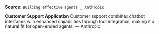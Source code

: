 **Source:** `Building effective agents _ Anthropic`

**Customer Support Application**
Customer support combines chatbot interfaces with enhanced capabilities through tool integration, making it a natural fit for open-ended agents. — Anthropic
